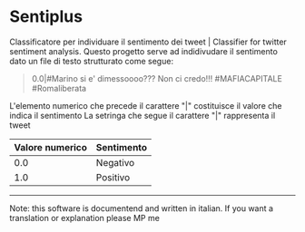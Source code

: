 # Sentiplus

Classificatore per individuare il sentimento dei tweet | Classifier for twitter sentiment analysis.
Questo progetto serve ad indidivudare il sentimento dato un file di testo strutturato come segue:

> 0.0|#Marino si e' dimessoooo??? Non ci credo!!!   #MAFIACAPITALE  #Romaliberata

L'elemento numerico che precede il carattere "|" costituisce il valore che indica il sentimento
La setringa che segue il carattere "|" rappresenta il tweet

Valore numerico | Sentimento
------------ | -------------
0.0 | Negativo
1.0 | Positivo


---
Note: this software is documentend and written in italian. 
If you want a translation or explanation please MP me

